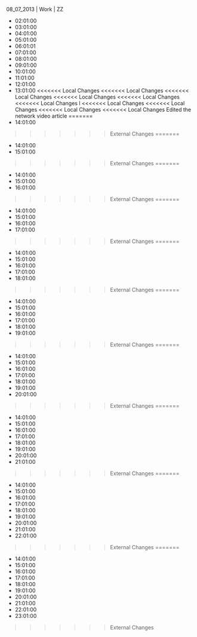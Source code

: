 08_07_2013 | Work | ZZ 
* 02:01:00
* 03:01:00
* 04:01:00
* 05:01:00
* 06:01:01
* 07:01:00
* 08:01:00
* 09:01:00
* 10:01:00
* 11:01:00
* 12:01:00
* 13:01:00
<<<<<<< Local Changes
<<<<<<< Local Changes
<<<<<<< Local Changes
<<<<<<< Local Changes
<<<<<<< Local Changes
<<<<<<< Local Changes
l <<<<<<< Local Changes
<<<<<<< Local Changes
<<<<<<< Local Changes
<<<<<<< Local Changes
Edited the network video article
=======
* 14:01:00
>>>>>>> External Changes
=======
* 14:01:00
* 15:01:00
>>>>>>> External Changes
=======
* 14:01:00
* 15:01:00
* 16:01:00
>>>>>>> External Changes
=======
* 14:01:00
* 15:01:00
* 16:01:00
* 17:01:00
>>>>>>> External Changes
=======
* 14:01:00
* 15:01:00
* 16:01:00
* 17:01:00
* 18:01:00
>>>>>>> External Changes
=======
* 14:01:00
* 15:01:00
* 16:01:00
* 17:01:00
* 18:01:00
* 19:01:00
>>>>>>> External Changes
=======
* 14:01:00
* 15:01:00
* 16:01:00
* 17:01:00
* 18:01:00
* 19:01:00
* 20:01:00
>>>>>>> External Changes
=======
* 14:01:00
* 15:01:00
* 16:01:00
* 17:01:00
* 18:01:00
* 19:01:00
* 20:01:00
* 21:01:00
>>>>>>> External Changes
=======
* 14:01:00
* 15:01:00
* 16:01:00
* 17:01:00
* 18:01:00
* 19:01:00
* 20:01:00
* 21:01:00
* 22:01:00
>>>>>>> External Changes
=======
* 14:01:00
* 15:01:00
* 16:01:00
* 17:01:00
* 18:01:00
* 19:01:00
* 20:01:00
* 21:01:00
* 22:01:00
* 23:01:00
>>>>>>> External Changes
